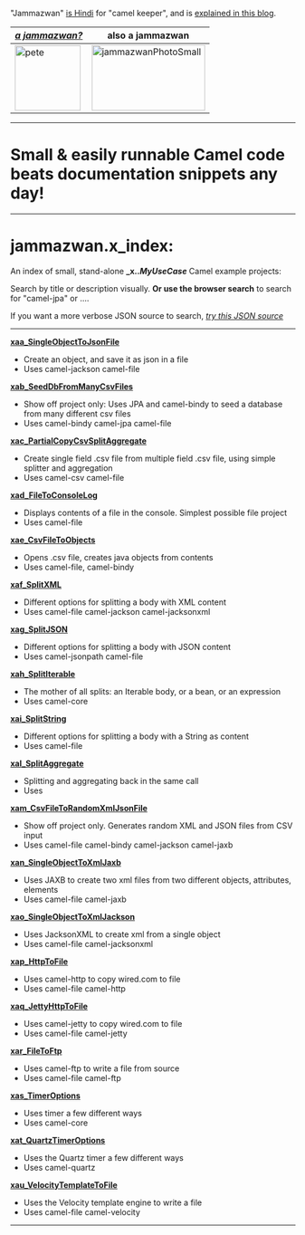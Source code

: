 "Jammazwan" [is Hindi](href="https://books.google.com/books?id=_kWROaer5UsC&amp;pg=PA1138&amp;lpg=PA1138&amp;dq=jammazwan+camel+keeper+hindi&amp;source=bl&amp;ots=7FaF5BXK_F&amp;sig=Cg-U5ORP3dHrFycaCFvo34GdpZ0&amp;hl=en&amp;sa=X&amp;ved=0ahUKEwj8v4OV3YbNAhVjpIMKHSYUB_oQ6AEIHDAA#v=onepage&amp;q=jammazwan%20camel%20keeper%20hindi&amp;f=false) for "camel keeper", and is [explained in this blog](https://betterologist.net/2016/05/jammazwan-projects-for-learning-apache-camel/).

|[**_a jammazwan?_**](https://betterologist.net/2016/06/jammazwan-for-hire/)|also a jammazwan|
| --- | --- |
|<img class="style-svg" src="https://betterologist.net/wp-content/uploads/2016/05/pete-300x297.jpg" alt="pete" width="116" height="115" />|<img class="style-svg" src="https://betterologist.net/wp-content/uploads/2016/05/jammazwanPhotoSmall.png" alt="jammazwanPhotoSmall" width="200" height="116" />|

---

# Small & easily runnable Camel code beats documentation snippets any day!

---

# jammazwan.x_index:

An index of small, stand-alone **_x.._MyUseCase_** Camel example projects:

Search by title or description visually. **Or use the browser search** to search for "camel-jpa" or ....

If you want a more verbose JSON source to search, [*try this JSON source*](https://github.com/jammazwan/jammazwan.maker/blob/master/src/main/resources/xyzprojects.json)

---



[**xaa_SingleObjectToJsonFile**](https://github.com/jammazwan/xaa_SingleObjectToJsonFile)

 * Create an object, and save it as json in a file
 * Uses camel-jackson camel-file


[**xab_SeedDbFromManyCsvFiles**](https://github.com/jammazwan/xab_SeedDbFromManyCsvFiles)

 * Show off project only: Uses JPA and camel-bindy to seed a database from many different csv files
 * Uses camel-bindy camel-jpa camel-file


[**xac_PartialCopyCsvSplitAggregate**](https://github.com/jammazwan/xac_PartialCopyCsvSplitAggregate)

 * Create single field .csv file from multiple field .csv file, using simple splitter and aggregation
 * Uses camel-csv camel-file


[**xad_FileToConsoleLog**](https://github.com/jammazwan/xad_FileToConsoleLog)

 * Displays contents of a file in the console. Simplest possible file project
 * Uses camel-file


[**xae_CsvFileToObjects**](https://github.com/jammazwan/xae_CsvFileToObjects)

 * Opens .csv file, creates java objects from contents
 * Uses camel-file, camel-bindy


[**xaf_SplitXML**](https://github.com/jammazwan/xaf_SplitXML)

 * Different options for splitting a body with XML content
 * Uses camel-file camel-jackson camel-jacksonxml


[**xag_SplitJSON**](https://github.com/jammazwan/xag_SplitJSON)

 * Different options for splitting a body with JSON content
 * Uses camel-jsonpath camel-file


[**xah_SplitIterable**](https://github.com/jammazwan/xah_SplitIterable)

 * The mother of all splits: an Iterable body, or a bean, or an expression
 * Uses camel-core


[**xai_SplitString**](https://github.com/jammazwan/xai_SplitString)

 * Different options for splitting a body with a String as content
 * Uses camel-file


[**xal_SplitAggregate**](https://github.com/jammazwan/xal_SplitAggregate)

 * Splitting and aggregating back in the same call
 * Uses 


[**xam_CsvFileToRandomXmlJsonFile**](https://github.com/jammazwan/xam_CsvFileToRandomXmlJsonFile)

 * Show off project only. Generates random XML and JSON files from CSV input
 * Uses camel-file camel-bindy camel-jackson camel-jaxb


[**xan_SingleObjectToXmlJaxb**](https://github.com/jammazwan/xan_SingleObjectToXmlJaxb)

 * Uses JAXB to create two xml files from two different objects, attributes, elements
 * Uses camel-file camel-jaxb


[**xao_SingleObjectToXmlJackson**](https://github.com/jammazwan/xao_SingleObjectToXmlJackson)

 * Uses JacksonXML to create xml from a single object
 * Uses camel-file camel-jacksonxml


[**xap_HttpToFile**](https://github.com/jammazwan/xap_HttpToFile)

 * Uses camel-http to copy wired.com to file
 * Uses camel-file camel-http


[**xaq_JettyHttpToFile**](https://github.com/jammazwan/xaq_JettyHttpToFile)

 * Uses camel-jetty to copy wired.com to file
 * Uses camel-file camel-jetty


[**xar_FileToFtp**](https://github.com/jammazwan/xar_FileToFtp)

 * Uses camel-ftp to write a file from source
 * Uses camel-file camel-ftp


[**xas_TimerOptions**](https://github.com/jammazwan/xas_TimerOptions)

 * Uses timer a few different ways
 * Uses camel-core


[**xat_QuartzTimerOptions**](https://github.com/jammazwan/xat_QuartzTimerOptions)

 * Uses the Quartz timer a few different ways
 * Uses camel-quartz


[**xau_VelocityTemplateToFile**](https://github.com/jammazwan/xau_VelocityTemplateToFile)

 * Uses the Velocity template engine to write a file
 * Uses camel-file camel-velocity


---

